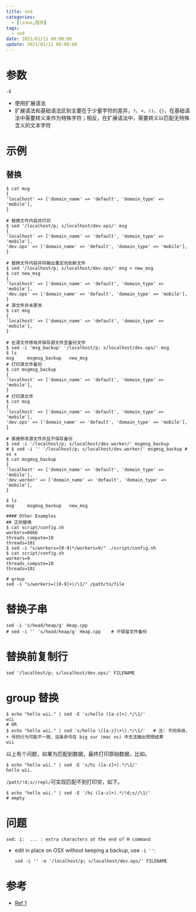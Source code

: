 ```yaml
---
title: sed
categories: 
  - [linux,程序]
tags:
  - sed
date: 2021/01/11 00:00:00
update: 2021/01/11 00:00:00
---
```


# 参数

`-E`

- 使用扩展语法
- 扩展语法和基础语法区别主要在于少量字符的差异，`?`、`+`、`()`、`{}`，在基础语法中需要转义来作为特殊字符；相反，在扩展语法中，需要转义以匹配无特殊含义的文本字符

# 示例

## 替换

```shell
$ cat msg
{
'localhost' => ['domain_name' => 'default', 'domain_type' => 'mobile'],
}

# 替换文件内容并打印
$ sed '/localhost/p; s/localhost/dev.ops/' msg
{
'localhost' => ['domain_name' => 'default', 'domain_type' => 'mobile'],
'dev.ops' => ['domain_name' => 'default', 'domain_type' => 'mobile'],
}

# 替换文件内容并将输出重定向到新文件
$ sed '/localhost/p; s/localhost/dev.ops/' msg > new_msg
$ cat new_msg
{
'localhost' => ['domain_name' => 'default', 'domain_type' => 'mobile'],
'dev.ops' => ['domain_name' => 'default', 'domain_type' => 'mobile'],
}
# 源文件并未更改
$ cat msg
{
'localhost' => ['domain_name' => 'default', 'domain_type' => 'mobile'],
}

# 在源文件修改并保存源文件至备份文件
$ sed -i 'msg_backup' '/localhost/p; s/localhost/dev.ops/' msg
$ ls
msg		msgmsg_backup	new_msg
# 打印源文件备份
$ cat msgmsg_backup
{
'localhost' => ['domain_name' => 'default', 'domain_type' => 'mobile'],
}
# 打印源文件
$ cat msg
{
'localhost' => ['domain_name' => 'default', 'domain_type' => 'mobile'],
'dev.ops' => ['domain_name' => 'default', 'domain_type' => 'mobile'],
}

# 直接修改源文件并且不保存备份
$ sed -i '/localhost/p; s/localhost/dev.worker/' msgmsg_backup
# $ sed -i '' '/localhost/p; s/localhost/dev.worker/' msgmsg_backup	# os x
$ cat msgmsg_backup
{
'localhost' => ['domain_name' => 'default', 'domain_type' => 'mobile'],
'dev.worker' => ['domain_name' => 'default', 'domain_type' => 'mobile'],
}

$ ls
msg		msgmsg_backup	new_msg

#### Other Examples
## 正则替换
$ cat script/config.sh
workers=6666
threads_compute=10
threads=101
$ sed -i "s/workers=[0-9]*/workers=9/" ./script/config.sh
$ cat script/config.sh
workers=9
threads_compute=10
threads=101

# group
sed -i "s/workers=([0-9]+)/\1/" /path/to/file
```

# 替换子串

```shell
sed -i 's/head/heap/g' Heap.cpp
# sed -i '' 's/head/heap/g' Heap.cpp	# 不保留文件备份
```

# 替换前复制行

```shell
sed '/localhost/p; s/localhost/dev.ops/' FILENAME
```

# group 替换

```shell
$ echo "hello wii." | sed -E 's/hello ([a-z]+).*/\1/'
wii
# OR
$ echo "hello wii." | sed 's/hello \([a-z]\+\).*/\1/'   # 注: 不同系统，+ 号的行为可能不一致，这条命令在 big sur (mac os) 中无法输出预想结果
wii
```

以上有个问题，如果为匹配到数据，最终打印原始数据，比如。

```shell
$ echo "hello wii." | sed -E 's/hi ([a-z]+).*/\1/'
hello wii.
```

`/patt/!d;s//repl/`可实现匹配不到打印空，如下。

```shell
$ echo "hello wii." | sed -E '/hi ([a-z]+).*/!d;s//\1/' 
# empty
```

# 问题

`sed: 1:  ... : extra characters at the end of H command`

- edit in place on OSX without keeping a backup, use `-i ''`:

  ```shell
  sed -i '' -e '/localhost/p; s/localhost/dev.ops/' FILENAME
  ```

# **参考**

- [Ref 1](https://unix.stackexchange.com/questions/112023/how-can-i-replace-a-string-in-a-files)